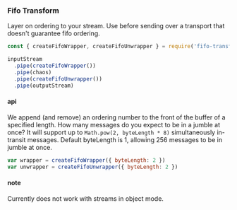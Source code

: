 ### Fifo Transform

Layer on ordering to your stream.
Use before sending over a transport that doesn't guarantee fifo ordering.


```js
const { createFifoWrapper, createFifoUnwrapper } = require('fifo-transform')

inputStream
  .pipe(createFifoWrapper())
  .pipe(chaos)
  .pipe(createFifoUnwrapper())
  .pipe(outputStream)
```

#### api

We append (and remove) an ordering number to the front of the buffer of a specified length.
How many messages do you expect to be in a jumble at once?
It will support up to `Math.pow(2, byteLength * 8)` simultaneously in-transit messages.
Default byteLength is 1, allowing 256 messages to be in jumble at once.

```js
var wrapper = createFifoWrapper({ byteLength: 2 })
var unwrapper = createFifoUnwrapper({ byteLength: 2 })
```

#### note

Currently does not work with streams in object mode.
